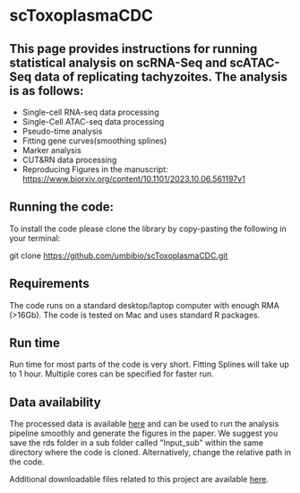 # scToxoplasmaCDC

## This page provides instructions for running statistical analysis on scRNA-Seq and scATAC-Seq data of replicating tachyzoites. The analysis is as follows:

* Single-cell RNA-seq data processing
* Single-Cell ATAC-seq data processing
* Pseudo-time analysis
* Fitting gene curves(smoothing splines)
* Marker analysis
* CUT&RN data processing
* Reproducing Figures in the manuscript: https://www.biorxiv.org/content/10.1101/2023.10.06.561197v1

## Running the code:

To install the code please clone the library by copy-pasting the following in your terminal:

git clone https://github.com/umbibio/scToxoplasmaCDC.git

## Requirements
The code runs on a standard desktop/laptop computer with enough RMA (>16Gb). The code is tested on Mac and uses standard R packages. 

## Run time
Run time for most parts of the code is very short. Fitting Splines will take up to 1 hour. Multiple cores can be specified for faster run.

## Data availability
The processed data is available [here](https://umbibio.math.umb.edu/data/toxosc/preprocessed/rds_ME49_59_v2.zip) and can be used to run the analysis pipeline smoothly and generate the figures in the paper. We suggest you save the rds folder in a sub folder called "Input_sub" within the same directory where the code is cloned. Alternatively, change the relative path in the code.

Additional downloadable files related to this project are available [here](https://umbibio.math.umb.edu/toxosc/data).


